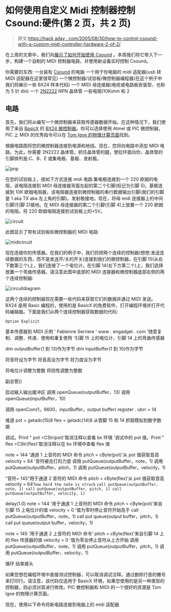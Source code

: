 # 如何使用自定义 Midi 控制器控制 Csound:硬件(第 2 页，共 2 页)

> 原文:[https://hack aday . com/2005/08/30/how-to-control-csound-with-a-custom-midi-controller-hardware-2-of-2/](https://hackaday.com/2005/08/30/how-to-control-csound-with-a-custom-midi-controller-hardware-2-of-2/)

在上周的文章中，我们向[展示了如何开始使用 Csound](http://www.engadget.com/entry/1234000027055663/) 。本周我们将它带入下一步，构建一个自制的 MIDI 控制器电路，并使用新设备实时控制 Csound。

你需要的东西:
一台装有 [Csound](http://www.csounds.com/) 的电脑
一个用于你电脑的 midi 适配器(usb 转 MIDI 适配器在这里很常见)
一个微控制器/试验板/微控制器编程器(在这个例子中我们将展示一些 BX24 样本代码)
一个 MIDI 母连接器(电缆或电路板安装型，也称为 5 针 din)
一个 [2N2222](http://jameco.com/webapp/wcs/stores/servlet/ProductDisplay?langId=-1&storeId=10001&catalogId=10001&productId=38236) NPN 晶体管
一些电阻(10Kohm 和 2

## 电路

首先，我们将从编写一个微控制器来获取传感器数据开始。在这种情况下，我们使用了来自 [BasicX](http://www.basicx.com/) 的 [BX24 微控制器](http://www.basicx.com/Products/BX-24/bx24main.htm)。你可以选择使用 Atmel 或 PIC 微控制器，PIC 上 MIDI 的优秀指令可以在 [Tom Igoe 的物理计算页面](http://tigoe.net/pcomp/index.shtml)找到。

根据电路图将您的微控制器连接到电源和地线。现在，您将向电路中添加 MIDI 电路。为此，你需要 2N2222 晶体管。抓住晶体管的腿，使拉环面向你，晶体管的引脚排列是:C、B、E 或集电极、基极、发射极。

![pnp](../Images/f287785c09cf094ef71e2f3a9c9a20b8.png)

在您的试验板上，按如下方式连接 midi 电路:集电极连接到一个 220 欧姆的电阻，该电阻连接到 MIDI 母连接器背面左起的第二个引脚(标记为引脚 5)。基极连接到 10K 欧姆电阻器，该电阻器连接到微控制器的串行数据输出引脚(我们的引脚是 1 aka TX aka 左上角的引脚)。发射极接地。现在，将母 midi 连接器上的中间引脚(引脚 2)接地。在 MIDI 母连接器的第二个引脚(引脚 4)上放置一个 220 欧姆的电阻。将 220 欧姆电阻连接到试验板上的+5V。

![circuit](../Images/3dcd828276fc2c9d6031db4739df2212.png)

此图显示了带有试验板和微控制器的 MIDI 电路:

![midicircuit](../Images/fd2abca6ab4881db98f0c66e5a26f1e0.png)

现在连接你的传感器。在我们的例子中，我们将把两个连续的控制器(想想:发送连续数据的东西，而不是发送开/关的开关)连接到我们的微控制器。在引脚 15(从右下数第三个)上，我们连接了一个电位计。在引脚 14(右下方第二个)上，我们选择放置一个弯曲传感器。请注意此图中底部的 MIDI 连接器和微控制器底部右侧的两个连续控制器:

![circuitdiagram](../Images/3be2c1f5875130ab229f95a05dbf7a4a.png)

这两个连续的控制器现在需要一些代码来获取它们的数据并通过 MIDI 发送。BX24 是用 Basic 编程的，使用的是 BasicX 的免费软件。打开编程环境并打开代码编辑器。下面是我们从两个连续控制器获取数据的代码:

`Option Explicit`

基本传感器到 MIDI 示例
' Fabienne Serriere
' www . engadget . com
'随意复制、调整、传递、使用和重复使用
'引脚 15 上的电位计，引脚 14 上的弯曲传感器

dim outputBuffer(1 到 13)作为字节
dim inputBuffer(1 到 10)作为字节

将音符设为字节
将音高设为字节
将力度设为字节

将电位计调整为整数
将挠性调整为整数

副总管()

启动输入输出缓冲区
调用 openQueue(outputBuffer，13)
调用 openQueue(inputBuffer，10)

调用 openCom(1，9600，inputBuffer，output buffer)
register . ubrr = 14

难道
pot = getadc(15)8
flex = getadc(14)8
从管脚 15 和 14 抓取模拟到数字数据

调试。Print " pot =CStr(pot)'取消注释以查看 bx 环境
'调试中的 pot 值。Print " flex =CStr(flex)'取消注释以在 bx 环境中查看 flex 值

note = 144 '通道 1 上音符的 MIDI 命令
pitch = cByte(pot)'从 pot 值获取音高
velocity = 64 '音符被击打的力度
调用 putQueue(outputBuffer，note，1)
调用 putQueue(outputBuffer，pitch，1)
调用 putQueue(outputBuffer，velocity，1)

“音符= 145”用于通道 2 音符的 MIDI 命令
pitch = cByte(flex)‘从 pot 值获取音高
velocity = 64’`how hard the note is struck` `call putQueue(outputBuffer, note, 1)
call putQueue(outputBuffer, pitch, 1)
call putQueue(outputBuffer, velocity, 1)`

delay(1.0)
note = 144 '用于通道 1 上音符的 MIDI 命令
pitch = cByte(pot)'来自引脚 15 上电位计的值
velocity = 0 '值为零时停止音符开始高于
call putQueue(outputBuffer，note，1)
call put queue(output buffer，pitch，1)
call put queue(output buffer，velocity，1)

note = 145 '用于通道 2 上音符的 MIDI 命令'
pitch = cByte(flex)'来自引脚 14 上的 flex 传感器的值
velocity = 0 '值为零会停止音符从上方开始
调用 putQueue(outputBuffer，note，1)
调用 putQueue(outputBuffer，pitch，1)
调用 putQueue(outputBuffer，velocity，1)

循环
结束接头

如果您想在编程环境中直接测试控制器，可以取消调试注释。通过删除行首的撇号来打印行。请注意，该代码仅适用于 BasicX 环境，如果您使用的是另一种类型的控制器，则必须对其进行修改。PIC 微控制器和 MIDI 的一个很好的资源是 Tom Igoe 的物理计算页面。

现在，使用以下命令将新电路连接到电脑上的 midi 适配器